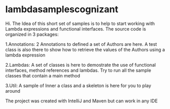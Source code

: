 # lambdasamplescognizant
Hi. The Idea of this short set of samples is to help to start working with Lambda expressions and functional interfaces.
The source code is organized in 3 packages:

1.Annotations: 2 Annotations to defined a set of Authors are here. A test class is also there to show how to retrieve the values of 
the Authors using a lambda expression

2.Lambdas: A set of classes is here to demostrate the use of functional interfaces, method references and lambdas. Try to run all 
the sample classes that contain a main method

3.Util: A sample of Inner a class and a skeleton is here for you to play around

The project was created with IntelliJ and Maven but can work in any IDE
